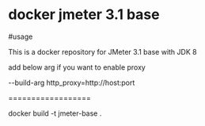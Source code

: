 # docker jmeter 3.1 base

#usage

This is a docker repository for JMeter 3.1 base with JDK 8

add below arg if you want to enable proxy

--build-arg http_proxy=http://host:port

==================

docker build -t jmeter-base .

